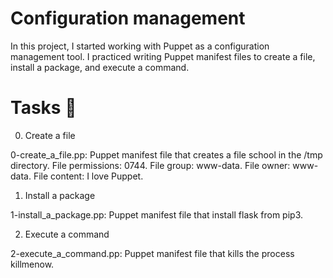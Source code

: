 # Configuration management

In this project, I started working with Puppet as a configuration management tool. I practiced writing Puppet manifest files to create a file, install a package, and execute a command.

# Tasks 📃

0. Create a file

0-create_a_file.pp: Puppet manifest file that creates a file school in the /tmp directory.
File permissions: 0744.
File group: www-data.
File owner: www-data.
File content: I love Puppet.

1. Install a package

1-install_a_package.pp: Puppet manifest file that install flask from pip3.

2. Execute a command

2-execute_a_command.pp: Puppet manifest file that kills the process killmenow.
